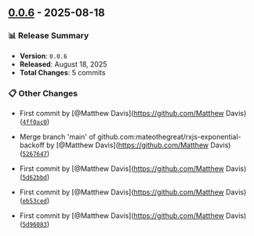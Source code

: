 ## [0.0.6](https://github.com///releases/tag/0.0.6) - 2025-08-18

### 📊 Release Summary
- **Version**: `0.0.6`
- **Released**: August 18, 2025
- **Total Changes**: 5 commits

### 📋 Other Changes

-   First commit  by [@Matthew Davis](https://github.com/Matthew Davis)  ([`4ff0ac0`](https://github.com///commit/4ff0ac043e6f4beb120952563859126b7a7b097d))

-   Merge branch 'main' of github.com:mateothegreat/rxjs-exponential-backoff  by [@Matthew Davis](https://github.com/Matthew Davis)  ([`5267647`](https://github.com///commit/5267647b5cfbd57fb110edf7f15bfea581722cd5))

-   First commit  by [@Matthew Davis](https://github.com/Matthew Davis)  ([`5d62bbd`](https://github.com///commit/5d62bbd4386693e2737367033ee484ff0c475dae))

-   First commit  by [@Matthew Davis](https://github.com/Matthew Davis)  ([`eb53ced`](https://github.com///commit/eb53cede0904939dff5b2bb2a5e2ad746359b297))

-   First commit  by [@Matthew Davis](https://github.com/Matthew Davis)  ([`5d96083`](https://github.com///commit/5d96083fd008e2d9c842dcc00e2425b2a2631681))

